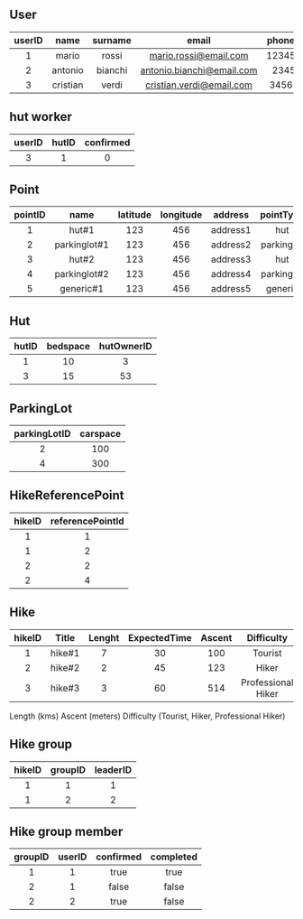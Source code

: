 ## User

| userID |   name   | surname |           email           | phoneNumber |    type    |   salt   | hashedPassword | confirmed |
| :----: | :------: | :-----: | :-----------------------: | :---------: | :--------: | :------: | :------------: | :-------: |
|   1    |  mario   |  rossi  |   mario.rossi@email.com   | 12345678901 |   hiker    |  312311  |  awfwafwqafa   |   null    |
|   2    | antonio  | bianchi | antonio.bianchi@email.com |  234567890  | localGuide | 45124124 |    fwafawfa    |   null    |
|   3    | cristian |  verdi  | cristian.verdi@email.com  | 3456789012  | hutWorker  | 51512451 | ajdhapduwhpad  |   true    |

## hut worker

| userID | hutID | confirmed |
| :----: | :---: | :-------: |
|   3    |   1   |     0     |

## Point

| pointID |     name     | latitude | longitude | address  | pointType  |
| :-----: | :----------: | :------: | :-------: | :------: | :--------: |
|    1    |    hut#1     |   123    |    456    | address1 |    hut     |
|    2    | parkinglot#1 |   123    |    456    | address2 | parkinglot |
|    3    |    hut#2     |   123    |    456    | address3 |    hut     |
|    4    | parkinglot#2 |   123    |    456    | address4 | parkinglot |
|    5    |  generic#1   |   123    |    456    | address5 |  generic   |

## Hut

| hutID | bedspace | hutOwnerID |
| :---: | :------: | :--------: |
|   1   |    10    |     3      |
|   3   |    15    |     53     |


## ParkingLot

| parkingLotID | carspace |
| :----------: | :------: |
|      2       |   100    |
|      4       |   300    |

## HikeReferencePoint

| hikeID | referencePointId |
| :----: | :--------------: |
|   1    |        1         |
|   1    |        2         |
|   2    |        2         |
|   2    |        4         |



## Hike

| hikeID | Title  | Lenght | ExpectedTime | Ascent |     Difficulty     | StartPointId | EndPointId |    Description    |
| :----: | :----: | :----: | :----------: | :----: | :----------------: | :----------: | :--------: | :---------------: |
|   1    | hike#1 |   7    |      30      |  100   |      Tourist       |      1       |     4      | firstDescription  |
|   2    | hike#2 |   2    |      45      |  123   |       Hiker        |      2       |     5      | secondDescription |
|   3    | hike#3 |   3    |      60      |  514   | Professional Hiker |      3       |     6      | thirdDescription  |

Length (kms)
Ascent (meters)
Difficulty (Tourist, Hiker, Professional Hiker)

## Hike group

| hikeID | groupID | leaderID |
| :----: | :-----: | :------: |
|   1    |    1    |    1     |
|   1    |    2    |    2     |

## Hike group member

| groupID | userID | confirmed | completed |
| :-----: | :----: | :-------: | :-------: |
|    1    |   1    |   true    |   true    |
|    2    |   1    |   false   |   false   |
|    2    |   2    |   true    |   false   |



